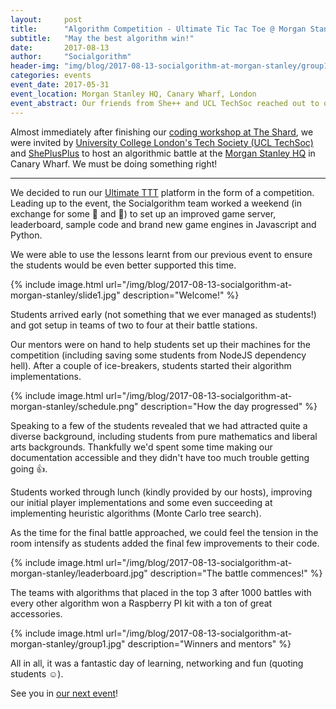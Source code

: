 ```yaml
---
layout:     post
title:      "Algorithm Competition - Ultimate Tic Tac Toe @ Morgan Stanley, London"
subtitle:   "May the best algorithm win!"
date:       2017-08-13
author:     "Socialgorithm"
header-img: "img/blog/2017-08-13-socialgorithm-at-morgan-stanley/group1.jpg"
categories: events
event_date: 2017-05-31
event_location: Morgan Stanley HQ, Canary Wharf, London
event_abstract: Our friends from She++ and UCL TechSoc reached out to organise a coding workshop for first and second year students.
---
```


Almost immediately after finishing our [coding workshop at The Shard](/events/2017/08/12/socialgorithm-at-shard/), we were invited by [University College London's Tech Society (UCL TechSoc)](https://techsoc.io/) and [ShePlusPlus](https://sheplusplus.org/) to host an algorithmic battle at the [Morgan Stanley HQ](https://www.facebook.com/events/1874748126125491) in Canary Wharf. We must be doing something right!

--------

We decided to run our [Ultimate TTT](/host) platform in the form of a competition. Leading up to the event, the Socialgorithm team worked a weekend (in exchange for some :pizza: and :beer:) to set up an improved game server, leaderboard, sample code and brand new game engines in Javascript and Python. 

We were able to use the lessons learnt from our previous event to ensure the students would be even better supported this time.

{% include image.html url="/img/blog/2017-08-13-socialgorithm-at-morgan-stanley/slide1.jpg" description="Welcome!" %}

Students arrived early (not something that we ever managed as students!) and got setup in teams of two to four at their battle stations. 

Our mentors were on hand to help students set up their machines for the competition (including saving some students from NodeJS dependency hell). After a couple of ice-breakers, students started their algorithm implementations.

{% include image.html url="/img/blog/2017-08-13-socialgorithm-at-morgan-stanley/schedule.png" description="How the day progressed" %}

Speaking to a few of the students revealed that we had attracted quite a diverse background, including students from pure mathematics and liberal arts backgrounds. Thankfully we'd spent some time making our documentation accessible and they didn't have too much trouble getting going :thumbsup:. 

Students worked through lunch (kindly provided by our hosts), improving our initial player implementations and some even succeeding at implementing heuristic algorithms (Monte Carlo tree search).

As the time for the final battle approached, we could feel the tension in the room intensify as students added the final few improvements to their code.

{% include image.html url="/img/blog/2017-08-13-socialgorithm-at-morgan-stanley/leaderboard.jpg" description="The battle commences!" %}

The teams with algorithms that placed in the top 3 after 1000 battles with every other algorithm won a Raspberry PI kit with a ton of great accessories. 

{% include image.html url="/img/blog/2017-08-13-socialgorithm-at-morgan-stanley/group1.jpg" description="Winners and mentors" %}

All in all, it was a fantastic day of learning, networking and fun (quoting students :relaxed:). 

See you in [our next event](/events)!
